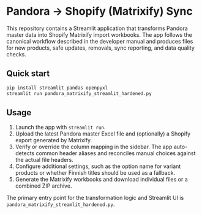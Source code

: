 # Pandora → Shopify (Matrixify) Sync

This repository contains a Streamlit application that transforms Pandora master
data into Shopify Matrixify import workbooks. The app follows the canonical
workflow described in the developer manual and produces files for new products,
safe updates, removals, sync reporting, and data quality checks.

## Quick start

```bash
pip install streamlit pandas openpyxl
streamlit run pandora_matrixify_streamlit_hardened.py
```

## Usage

1. Launch the app with `streamlit run`.
2. Upload the latest Pandora master Excel file and (optionally) a Shopify export
   generated by Matrixify.
3. Verify or override the column mapping in the sidebar. The app auto-detects
   common header aliases and reconciles manual choices against the actual file
   headers.
4. Configure additional settings, such as the option name for variant products
   or whether Finnish titles should be used as a fallback.
5. Generate the Matrixify workbooks and download individual files or a combined
   ZIP archive.

The primary entry point for the transformation logic and Streamlit UI is
`pandora_matrixify_streamlit_hardened.py`.

